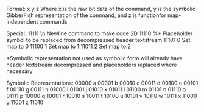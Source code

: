 Format:
x	y	z
Where x is the raw bit data of the command, y is the symbolic GibberFish representation of the command, and z is functionfor map-independent commands

Special:
11111	\n	Newline command to make code 2D
11110	%*	Placeholder symbol to be replaced from decompressed header textstream
11101	0	Set map to 0
11100	1	Set map to 1
11011	2	Set map to 2

*Symbolic representation not used as symbolic form will already have header textstream decompressed and placeholders replaced where necessary

Symbolic Representations:
00000	a
00001	b
00010	c
00011	d
00100	e
00101	f
00110	g
00111	h
01000	i
01001	j
01010	k
01011	l
01100	m
01101	n
01110	o
01111	p
10000	q
10001	r
10010	s
10011	t
10100	u
10101	v
10110	w
10111	x
11000	y
11001	z
11010	
